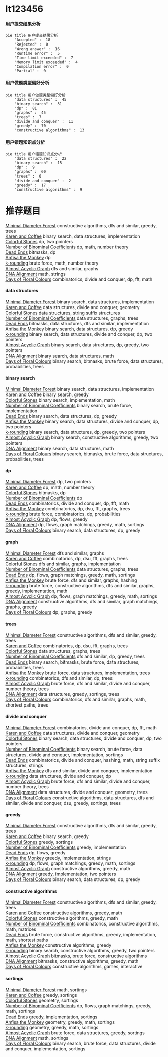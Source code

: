 # lt123456
<!-- tabs:start -->
#### **用户提交结果分析**

```mermaid
pie title 用户提交结果分析
    "Accepted" :  18
    "Rejected" :  0
    "Wrong answer" :  16
    "Runtime error" :  5
    "Time limit exceeded" :  7
    "Memory limit exceeded" :  4
    "Compilation error" :  0
    "Partial" :  0
```
#### **用户做题类型偏好分析**

```mermaid
pie title 用户做题类型偏好分析
    "data structures" :  45
    "binary search" :  31
    "dp" :  81
    "graphs" :  45
    "trees" :  7
    "divide and conquer" :  11
    "greedy" :  70
    "constructive algorithms" :  13
```
#### **用户错题知识点分析**

```mermaid
pie title 用户错题知识点分析
    "data structures" :  22
    "binary search" :  15
    "dp" :  9
    "graphs" :  60
    "trees" :  0
    "divide and conquer" :  2
    "greedy" :  17
    "constructive algorithms" :  9
```
<!-- tabs:end -->
# 推荐题目
[Minimal Diameter Forest](http://codeforces.com/problemset/problem/1092/E)		constructive algorithms,
                        dfs and similar,
                        greedy,
                        trees		  
[Karen and Coffee](http://codeforces.com/problemset/problem/816/B)		binary search,
                        data structures,
                        implementation		  
[Colorful Stones](http://codeforces.com/problemset/problem/264/D)		dp,
                        two pointers		  
[Number of Binominal Coefficients](http://codeforces.com/problemset/problem/582/D)		dp,
                        math,
                        number theory		  
[Dead Ends](http://codeforces.com/problemset/problem/53/E)		bitmasks,
                        dp		  
[Anfisa the Monkey](http://codeforces.com/problemset/problem/44/E)		dp		  
[k-rounding](http://codeforces.com/problemset/problem/858/A)		brute force,
                        math,
                        number theory		  
[Almost Acyclic Graph](http://codeforces.com/problemset/problem/915/D)		dfs and similar,
                        graphs		  
[DNA Alignment](http://codeforces.com/problemset/problem/520/C)		math,
                        strings		  
[Days of Floral Colours](http://codeforces.com/problemset/problem/848/E)		combinatorics,
                        divide and conquer,
                        dp,
                        fft,
                        math		  
<!-- tabs:start -->
#### **data structures**
[Minimal Diameter Forest](http://codeforces.com/problemset/problem/816/B)		binary search,
                        data structures,
                        implementation		  
[Karen and Coffee](http://codeforces.com/problemset/problem/429/D)		data structures,
                        divide and conquer,
                        geometry		  
[Colorful Stones](http://codeforces.com/problemset/problem/1037/H)		data structures,
                        string suffix structures		  
[Number of Binominal Coefficients](http://codeforces.com/problemset/problem/418/D)		data structures,
                        graphs,
                        trees		  
[Dead Ends](http://codeforces.com/problemset/problem/707/D)		bitmasks,
                        data structures,
                        dfs and similar,
                        implementation		  
[Anfisa the Monkey](https://codeforces.com/contest/1314/problem/E)		binary search,
                        data structures,
                        dp,
                        greedy		  
[k-rounding](http://codeforces.com/problemset/problem/1428/F)		binary search,
                        data structures,
                        divide and conquer,
                        dp,
                        two pointers		  
[Almost Acyclic Graph](http://codeforces.com/problemset/problem/1492/C)		binary search,
                        data structures,
                        dp,
                        greedy,
                        two pointers		  
[DNA Alignment](http://codeforces.com/problemset/problem/1490/G)		binary search,
                        data structures,
                        math		  
[Days of Floral Colours](http://codeforces.com/problemset/problem/1479/D)		binary search,
                        bitmasks,
                        brute force,
                        data structures,
                        probabilities,
                        trees		  
#### **binary search**
[Minimal Diameter Forest](http://codeforces.com/problemset/problem/816/B)		binary search,
                        data structures,
                        implementation		  
[Karen and Coffee](http://codeforces.com/problemset/problem/803/D)		binary search,
                        greedy		  
[Colorful Stones](http://codeforces.com/problemset/problem/555/D)		binary search,
                        implementation,
                        math		  
[Number of Binominal Coefficients](http://codeforces.com/problemset/problem/487/A)		binary search,
                        brute force,
                        implementation		  
[Dead Ends](https://codeforces.com/contest/1314/problem/E)		binary search,
                        data structures,
                        dp,
                        greedy		  
[Anfisa the Monkey](http://codeforces.com/problemset/problem/1428/F)		binary search,
                        data structures,
                        divide and conquer,
                        dp,
                        two pointers		  
[k-rounding](http://codeforces.com/problemset/problem/1492/C)		binary search,
                        data structures,
                        dp,
                        greedy,
                        two pointers		  
[Almost Acyclic Graph](http://codeforces.com/problemset/problem/1463/D)		binary search,
                        constructive algorithms,
                        greedy,
                        two pointers		  
[DNA Alignment](http://codeforces.com/problemset/problem/1490/G)		binary search,
                        data structures,
                        math		  
[Days of Floral Colours](http://codeforces.com/problemset/problem/1479/D)		binary search,
                        bitmasks,
                        brute force,
                        data structures,
                        probabilities,
                        trees		  
#### **dp**
[Minimal Diameter Forest](http://codeforces.com/problemset/problem/264/D)		dp,
                        two pointers		  
[Karen and Coffee](http://codeforces.com/problemset/problem/582/D)		dp,
                        math,
                        number theory		  
[Colorful Stones](http://codeforces.com/problemset/problem/53/E)		bitmasks,
                        dp		  
[Number of Binominal Coefficients](http://codeforces.com/problemset/problem/44/E)		dp		  
[Dead Ends](http://codeforces.com/problemset/problem/848/E)		combinatorics,
                        divide and conquer,
                        dp,
                        fft,
                        math		  
[Anfisa the Monkey](http://codeforces.com/problemset/problem/1408/G)		combinatorics,
                        dp,
                        dsu,
                        fft,
                        graphs,
                        trees		  
[k-rounding](http://codeforces.com/problemset/problem/626/D)		brute force,
                        combinatorics,
                        dp,
                        probabilities		  
[Almost Acyclic Graph](http://codeforces.com/problemset/problem/724/E)		dp,
                        flows,
                        greedy		  
[DNA Alignment](http://codeforces.com/problemset/problem/1437/C)		dp,
                        flows,
                        graph matchings,
                        greedy,
                        math,
                        sortings		  
[Days of Floral Colours](https://codeforces.com/contest/1314/problem/E)		binary search,
                        data structures,
                        dp,
                        greedy		  
#### **graph**
[Minimal Diameter Forest](http://codeforces.com/problemset/problem/915/D)		dfs and similar,
                        graphs		  
[Karen and Coffee](http://codeforces.com/problemset/problem/1408/G)		combinatorics,
                        dp,
                        dsu,
                        fft,
                        graphs,
                        trees		  
[Colorful Stones](http://codeforces.com/problemset/problem/1033/A)		dfs and similar,
                        graphs,
                        implementation		  
[Number of Binominal Coefficients](http://codeforces.com/problemset/problem/418/D)		data structures,
                        graphs,
                        trees		  
[Dead Ends](http://codeforces.com/problemset/problem/1437/C)		dp,
                        flows,
                        graph matchings,
                        greedy,
                        math,
                        sortings		  
[Anfisa the Monkey](http://codeforces.com/problemset/problem/1394/B)		brute force,
                        dfs and similar,
                        graphs,
                        hashing		  
[k-rounding](http://codeforces.com/problemset/problem/1487/C)		brute force,
                        constructive algorithms,
                        dfs and similar,
                        graphs,
                        greedy,
                        implementation,
                        math		  
[Almost Acyclic Graph](http://codeforces.com/problemset/problem/1437/C)		dp,
                        flows,
                        graph matchings,
                        greedy,
                        math,
                        sortings		  
[DNA Alignment](http://codeforces.com/problemset/problem/1470/D)		constructive algorithms,
                        dfs and similar,
                        graph matchings,
                        graphs,
                        greedy		  
[Days of Floral Colours](http://codeforces.com/problemset/problem/1476/C)		dp,
                        graphs,
                        greedy		  
#### **trees**
[Minimal Diameter Forest](http://codeforces.com/problemset/problem/1092/E)		constructive algorithms,
                        dfs and similar,
                        greedy,
                        trees		  
[Karen and Coffee](http://codeforces.com/problemset/problem/1408/G)		combinatorics,
                        dp,
                        dsu,
                        fft,
                        graphs,
                        trees		  
[Colorful Stones](http://codeforces.com/problemset/problem/418/D)		data structures,
                        graphs,
                        trees		  
[Number of Binominal Coefficients](http://codeforces.com/problemset/problem/1363/E)		dfs and similar,
                        dp,
                        greedy,
                        trees		  
[Dead Ends](http://codeforces.com/problemset/problem/1479/D)		binary search,
                        bitmasks,
                        brute force,
                        data structures,
                        probabilities,
                        trees		  
[Anfisa the Monkey](http://codeforces.com/problemset/problem/1511/C)		brute force,
                        data structures,
                        implementation,
                        trees		  
[k-rounding](http://codeforces.com/problemset/problem/1499/F)		combinatorics,
                        dfs and similar,
                        dp,
                        trees		  
[Almost Acyclic Graph](http://codeforces.com/problemset/problem/1491/E)		brute force,
                        dfs and similar,
                        divide and conquer,
                        number theory,
                        trees		  
[DNA Alignment](http://codeforces.com/problemset/problem/1466/D)		data structures,
                        greedy,
                        sortings,
                        trees		  
[Days of Floral Colours](http://codeforces.com/problemset/problem/1495/D)		combinatorics,
                        dfs and similar,
                        graphs,
                        math,
                        shortest paths,
                        trees		  
#### **divide and conquer**
[Minimal Diameter Forest](http://codeforces.com/problemset/problem/848/E)		combinatorics,
                        divide and conquer,
                        dp,
                        fft,
                        math		  
[Karen and Coffee](http://codeforces.com/problemset/problem/429/D)		data structures,
                        divide and conquer,
                        geometry		  
[Colorful Stones](http://codeforces.com/problemset/problem/1428/F)		binary search,
                        data structures,
                        divide and conquer,
                        dp,
                        two pointers		  
[Number of Binominal Coefficients](http://codeforces.com/problemset/problem/1461/D)		binary search,
                        brute force,
                        data structures,
                        divide and conquer,
                        implementation,
                        sortings		  
[Dead Ends](http://codeforces.com/problemset/problem/1466/G)		combinatorics,
                        divide and conquer,
                        hashing,
                        math,
                        string suffix structures,
                        strings		  
[Anfisa the Monkey](http://codeforces.com/problemset/problem/1490/D)		dfs and similar,
                        divide and conquer,
                        implementation		  
[k-rounding](https://codeforces.com/contest/1483/problem/C)		data structures,
                        divide and conquer,
                        dp		  
[Almost Acyclic Graph](http://codeforces.com/problemset/problem/1491/E)		brute force,
                        dfs and similar,
                        divide and conquer,
                        number theory,
                        trees		  
[DNA Alignment](http://codeforces.com/problemset/problem/1303/G)		data structures,
                        divide and conquer,
                        geometry,
                        trees		  
[Days of Floral Colours](http://codeforces.com/problemset/problem/1494/D)		constructive algorithms,
                        data structures,
                        dfs and similar,
                        divide and conquer,
                        dsu,
                        greedy,
                        sortings,
                        trees		  
#### **greedy**
[Minimal Diameter Forest](http://codeforces.com/problemset/problem/1092/E)		constructive algorithms,
                        dfs and similar,
                        greedy,
                        trees		  
[Karen and Coffee](http://codeforces.com/problemset/problem/803/D)		binary search,
                        greedy		  
[Colorful Stones](http://codeforces.com/problemset/problem/496/E)		greedy,
                        sortings		  
[Number of Binominal Coefficients](http://codeforces.com/problemset/problem/1084/B)		greedy,
                        implementation		  
[Dead Ends](http://codeforces.com/problemset/problem/724/E)		dp,
                        flows,
                        greedy		  
[Anfisa the Monkey](http://codeforces.com/problemset/problem/518/B)		greedy,
                        implementation,
                        strings		  
[k-rounding](http://codeforces.com/problemset/problem/1437/C)		dp,
                        flows,
                        graph matchings,
                        greedy,
                        math,
                        sortings		  
[Almost Acyclic Graph](http://codeforces.com/problemset/problem/1270/B)		constructive algorithms,
                        greedy,
                        math		  
[DNA Alignment](http://codeforces.com/problemset/problem/381/A)		greedy,
                        implementation,
                        two pointers		  
[Days of Floral Colours](https://codeforces.com/contest/1314/problem/E)		binary search,
                        data structures,
                        dp,
                        greedy		  
#### **constructive algorithms**
[Minimal Diameter Forest](http://codeforces.com/problemset/problem/1092/E)		constructive algorithms,
                        dfs and similar,
                        greedy,
                        trees		  
[Karen and Coffee](http://codeforces.com/problemset/problem/1270/B)		constructive algorithms,
                        greedy,
                        math		  
[Colorful Stones](http://codeforces.com/problemset/problem/476/D)		constructive algorithms,
                        greedy,
                        math		  
[Number of Binominal Coefficients](http://codeforces.com/problemset/problem/1332/E)		combinatorics,
                        constructive algorithms,
                        math,
                        matrices		  
[Dead Ends](http://codeforces.com/problemset/problem/1421/D)		brute force,
                        constructive algorithms,
                        greedy,
                        implementation,
                        math,
                        shortest paths		  
[Anfisa the Monkey](http://codeforces.com/problemset/problem/1493/A)		constructive algorithms,
                        greedy		  
[k-rounding](http://codeforces.com/problemset/problem/1463/D)		binary search,
                        constructive algorithms,
                        greedy,
                        two pointers		  
[Almost Acyclic Graph](https://codeforces.com/contest/1456/problem/B)		bitmasks,
                        brute force,
                        constructive algorithms		  
[DNA Alignment](http://codeforces.com/problemset/problem/1492/D)		bitmasks,
                        constructive algorithms,
                        greedy,
                        math		  
[Days of Floral Colours](https://codeforces.com/contest/1504/problem/D)		constructive algorithms,
                        games,
                        interactive		  
#### **sortings**
[Minimal Diameter Forest](http://codeforces.com/problemset/problem/1206/A)		math,
                        sortings		  
[Karen and Coffee](http://codeforces.com/problemset/problem/496/E)		greedy,
                        sortings		  
[Colorful Stones](http://codeforces.com/problemset/problem/593/B)		geometry,
                        sortings		  
[Number of Binominal Coefficients](http://codeforces.com/problemset/problem/1437/C)		dp,
                        flows,
                        graph matchings,
                        greedy,
                        math,
                        sortings		  
[Dead Ends](http://codeforces.com/problemset/problem/490/A)		greedy,
                        implementation,
                        sortings		  
[Anfisa the Monkey](https://codeforces.com/contest/1496/problem/C)		geometry,
                        greedy,
                        math,
                        sortings		  
[k-rounding](http://codeforces.com/problemset/problem/1495/A)		geometry,
                        greedy,
                        math,
                        sortings		  
[Almost Acyclic Graph](http://codeforces.com/problemset/problem/1497/A)		brute force,
                        data structures,
                        greedy,
                        sortings		  
[DNA Alignment](http://codeforces.com/problemset/problem/1427/A)		math,
                        sortings		  
[Days of Floral Colours](http://codeforces.com/problemset/problem/1461/D)		binary search,
                        brute force,
                        data structures,
                        divide and conquer,
                        implementation,
                        sortings		  
<!-- tabs:end -->
